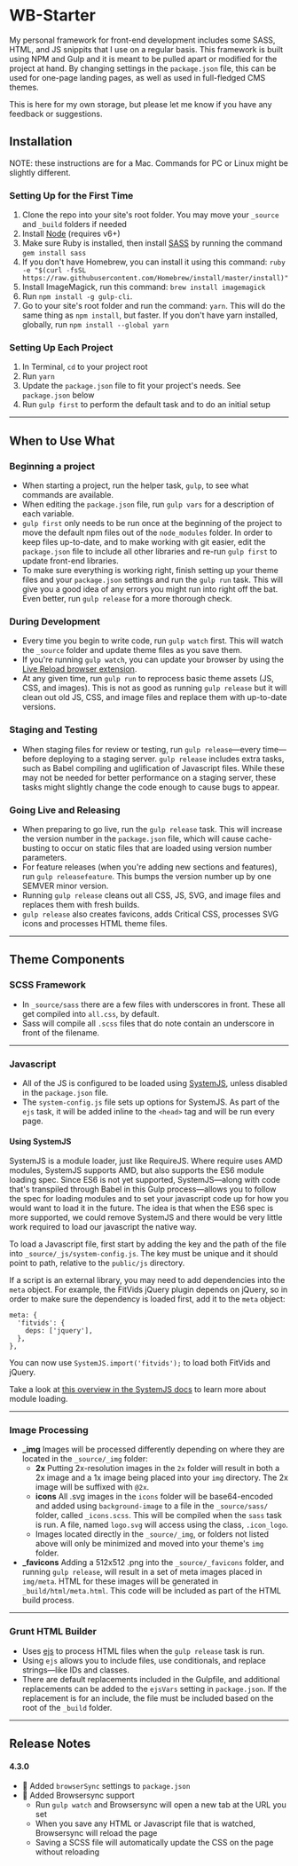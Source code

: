 WB-Starter
==========

My personal framework for front-end development includes some SASS, HTML, and JS snippits that I use on a regular basis. This framework is built using NPM and Gulp and it is meant to be pulled apart or modified for the project at hand. By changing settings in the `package.json` file, this can be used for one-page landing pages, as well as used in full-fledged CMS themes.

This is here for my own storage, but please let me know if you have any feedback or suggestions.

## Installation
NOTE: these instructions are for a Mac. Commands for PC or Linux might be slightly different.

### Setting Up for the First Time
1. Clone the repo into your site's root folder. You may move your `_source` and `_build` folders if needed
2. Install [Node](http://nodejs.org/) (requires v6+)
3. Make sure Ruby is installed, then install [SASS](http://sass-lang.com/) by running the command `gem install sass`
4. If you don't have Homebrew, you can install it using this command: `ruby -e "$(curl -fsSL https://raw.githubusercontent.com/Homebrew/install/master/install)"`
5. Install ImageMagick, run this command: `brew install imagemagick`
6. Run `npm install -g gulp-cli`.
7. Go to your site's root folder and run the command: `yarn`. This will do the same thing as `npm install`, but faster. If you don't have yarn installed, globally, run `npm install --global yarn`

### Setting Up Each Project
1. In Terminal, `cd` to your project root
2. Run `yarn`
3. Update the `package.json` file to fit your project's needs. See `package.json` below
4. Run `gulp first` to perform the default task and to do an initial setup

---
## When to Use What
### Beginning a project
- When starting a project, run the helper task, `gulp`, to see what commands are available.
- When editing the `package.json` file, run `gulp vars` for a description of each variable.
- `gulp first` only needs to be run once at the beginning of the project to move the default npm files out of the `node_modules` folder. In order to keep files up-to-date, and to make working with git easier, edit the `package.json` file to include all other libraries and re-run `gulp first` to update front-end libraries.
- To make sure everything is working right, finish setting up your theme files and your `package.json` settings and run the `gulp run` task. This will give you a good idea of any errors you might run into right off the bat. Even better, run `gulp release` for a more thorough check.

### During Development
- Every time you begin to write code, run `gulp watch` first. This will watch the `_source` folder and update theme files as you save them.
- If you're running `gulp watch`, you can update your browser by using the [Live Reload browser extension](http://livereload.com/extensions/).
- At any given time, run `gulp run` to reprocess basic theme assets (JS, CSS, and images). This is not as good as running `gulp release` but it will clean out old JS, CSS, and image files and replace them with up-to-date versions.

### Staging and Testing
- When staging files for review or testing, run `gulp release`—every time—before deploying to a staging server. `gulp release` includes extra tasks, such as Babel compiling and uglification of Javascript files. While these may not be needed for better performance on a staging server, these tasks might slightly change the code enough to cause bugs to appear.

### Going Live and Releasing
- When preparing to go live, run the `gulp release` task. This will increase the version number in the `package.json` file, which will cause cache-busting to occur on static files that are loaded using version number parameters.
- For feature releases (when you're adding new sections and features), run `gulp releasefeature`. This bumps the version number up by one SEMVER minor version.
- Running `gulp release` cleans out all CSS, JS, SVG, and image files and replaces them with fresh builds.
- `gulp release` also creates favicons, adds Critical CSS, processes SVG icons and processes HTML theme files.

---
## Theme Components
### SCSS Framework
- In `_source/sass` there are a few files with underscores in front. These all get compiled into `all.css`, by default.
- Sass will compile all `.scss` files that do note contain an underscore in front of the filename.



---
### Javascript
- All of the JS is configured to be loaded using [SystemJS](https://github.com/systemjs/systemjs), unless disabled in the `package.json` file.
- The `system-config.js` file sets up options for SystemJS. As part of the `ejs` task, it will be added inline to the `<head>` tag and will be run every page.

#### Using SystemJS
SystemJS is a module loader, just like RequireJS. Where require uses AMD modules, SystemJS supports AMD, but also supports the ES6 module loading spec. Since ES6 is not yet supported, SystemJS—along with code that's transpiled through Babel in this Gulp process—allows you to follow the spec for loading modules and to set your javascript code up for how you would want to load it in the future. The idea is that when the ES6 spec is more supported, we could remove SystemJS and there would be very little work required to load our javascript the native way.

To load a Javascript file, first start by adding the key and the path of the file into `_source/_js/system-config.js`. The key must be unique and it should point to path, relative to the `public/js` directory.

If a script is an external library, you may need to add dependencies into the `meta` object. For example, the FitVids jQuery plugin depends on jQuery, so in order to make sure the dependency is loaded first, add it to the `meta` object:

```
meta: {
  'fitvids': {
    deps: ['jquery'],
  },
},
```

You can now use `SystemJS.import('fitvids');` to load both FitVids and jQuery.

Take a look at [this overview in the SystemJS docs](https://github.com/systemjs/systemjs/blob/master/docs/es6-modules-overview.md) to learn more about module loading.

---
### Image Processing
- **_img** Images will be processed differently depending on where they are located in the `_source/_img` folder:
  - **2x** Putting 2x-resolution images in the `2x` folder will result in both a 2x image and a 1x image being placed into your `img` directory. The 2x image will be suffixed with `@2x`.
  - **icons** All .svg images in the `icons` folder will be base64-encoded and added using `background-image` to a file in the `_source/sass/` folder, called `_icons.scss`. This will be compiled when the `sass` task is run. A file, named `logo.svg` will access using the class, `.icon_logo`.
  - Images located directly in the `_source/_img`, or folders not listed above will only be minimized and moved into your theme's `img` folder.
- **_favicons** Adding a 512x512 .png into the `_source/_favicons` folder, and running `gulp release`, will result in a set of meta images placed in `img/meta`. HTML for these images will be generated in `_build/html/meta.html`. This code will be included as part of the HTML build process.

---
### Grunt HTML Builder
- Uses [ejs](http://ejs.co) to process HTML files when the `gulp release` task is run.
- Using `ejs` allows you to include files, use conditionals, and replace strings—like IDs and classes.
- There are default replacements included in the Gulpfile, and additional replacements can be added to the `ejsVars` setting in `package.json`. If the replacement is for an include, the file must be included based on the root of the `_build` folder.

---
## Release Notes
#### 4.3.0
- :rocket: Added `browserSync` settings to `package.json`
- :rocket: Added Browsersync support
  - Run `gulp watch` and Browsersync will open a new tab at the URL you set
  - When you save any HTML or Javascript file that is watched, Browsersync will reload the page
  - Saving a SCSS file will automatically update the CSS on the page without reloading